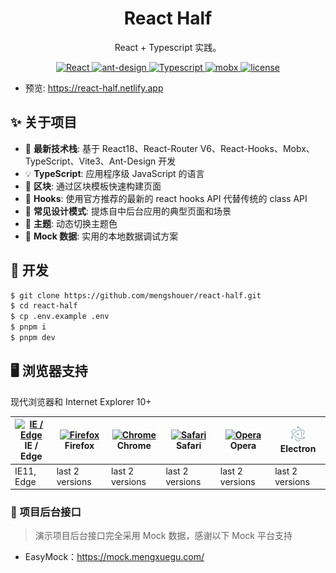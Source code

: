 <h1 align="center">React Half</h1>

<div align="center">

React + Typescript 实践。

<a href="https://github.com/facebook/react">
  <img src="https://img.shields.io/badge/react-18.2.0-brightgreen" alt="React">
</a>
<a href="https://github.com/ant-design/ant-design">
  <img src="https://img.shields.io/badge/ant--design-4.22.7-brightgreen" alt="ant-design">
</a>
<a href="https://github.com/microsoft/TypeScript" rel="nofollow">
  <img src="https://img.shields.io/badge/typescript-4.7.4-brightgreen" alt="Typescript">
</a>
<a href="https://github.com/mobxjs/mobx" rel="nofollow">
  <img src="https://img.shields.io/badge/mobx-6.6.1-brightgreen" alt="mobx">
</a>
<a href="https://github.com/mengshouer/react-half/blob/master/LICENSE">
  <img src="https://img.shields.io/github/license/mashape/apistatus.svg" alt="license">
</a>

</div>

- 预览: https://react-half.netlify.app

## ✨ 关于项目

- 🚀 **最新技术栈**: 基于 React18、React-Router V6、React-Hooks、Mobx、TypeScript、Vite3、Ant-Design 开发
- 💡 **TypeScript**: 应用程序级 JavaScript 的语言
- 📜 **区块**: 通过区块模板快速构建页面
- 💎 **Hooks**: 使用官方推荐的最新的 react hooks API 代替传统的 class API
- 📐 **常见设计模式**: 提炼自中后台应用的典型页面和场景
- 🎨 **主题**: 动态切换主题色
- 🔢 **Mock 数据**: 实用的本地数据调试方案

## 🔨 开发

```bash
$ git clone https://github.com/mengshouer/react-half.git
$ cd react-half
$ cp .env.example .env
$ pnpm i
$ pnpm dev
```

## 🖥 浏览器支持

现代浏览器和 Internet Explorer 10+

| [<img src="https://raw.githubusercontent.com/alrra/browser-logos/master/src/edge/edge_48x48.png" alt="IE / Edge" width="24px" height="24px" />](http://godban.github.io/browsers-support-badges/)</br>IE / Edge | [<img src="https://raw.githubusercontent.com/alrra/browser-logos/master/src/firefox/firefox_48x48.png" alt="Firefox" width="24px" height="24px" />](http://godban.github.io/browsers-support-badges/)</br>Firefox | [<img src="https://raw.githubusercontent.com/alrra/browser-logos/master/src/chrome/chrome_48x48.png" alt="Chrome" width="24px" height="24px" />](http://godban.github.io/browsers-support-badges/)</br>Chrome | [<img src="https://raw.githubusercontent.com/alrra/browser-logos/master/src/safari/safari_48x48.png" alt="Safari" width="24px" height="24px" />](http://godban.github.io/browsers-support-badges/)</br>Safari | [<img src="https://raw.githubusercontent.com/alrra/browser-logos/master/src/opera/opera_48x48.png" alt="Opera" width="24px" height="24px" />](http://godban.github.io/browsers-support-badges/)</br>Opera | [<img src="https://raw.githubusercontent.com/alrra/browser-logos/master/src/electron/electron_48x48.png" alt="Electron" width="24px" height="24px" />](http://godban.github.io/browsers-support-badges/)</br>Electron |
| --------------------------------------------------------------------------------------------------------------------------------------------------------------------------------------------------------------- | ----------------------------------------------------------------------------------------------------------------------------------------------------------------------------------------------------------------- | ------------------------------------------------------------------------------------------------------------------------------------------------------------------------------------------------------------- | ------------------------------------------------------------------------------------------------------------------------------------------------------------------------------------------------------------- | --------------------------------------------------------------------------------------------------------------------------------------------------------------------------------------------------------- | --------------------------------------------------------------------------------------------------------------------------------------------------------------------------------------------------------------------- |
| IE11, Edge                                                                                                                                                                                                      | last 2 versions                                                                                                                                                                                                   | last 2 versions                                                                                                                                                                                               | last 2 versions                                                                                                                                                                                               | last 2 versions                                                                                                                                                                                           | last 2 versions                                                                                                                                                                                                       |

### 🧩 项目后台接口

> 演示项目后台接口完全采用 Mock 数据，感谢以下 Mock 平台支持

- EasyMock：https://mock.mengxuegu.com/
